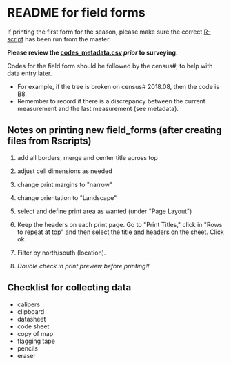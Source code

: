 # README for field forms

If printing the first form for the season, please make sure the correct [R-script](https://github.com/SCBI-ForestGEO/Dendrobands/tree/master/data/clean_data_files/Rscripts) has been run from the master.

**Please review the [codes_metadata.csv](https://github.com/SCBI-ForestGEO/Dendrobands/blob/master/data/metadata/codes_metadata.csv) _prior_ to surveying.**

Codes for the field form should be followed by the census#, to help with data entry later.
-	For example, if the tree is broken on census# 2018.08, then the code is B8.
- Remember to record if there is a discrepancy between the current measurement and the last measurement (see metadata).


## Notes on printing new field_forms (after creating files from Rscripts)

1. add all borders, merge and center title across top

2. adjust cell dimensions as needed

3. change print margins to "narrow"

4. change orientation to "Landscape"

5. select and define print area as wanted (under "Page Layout")

6. Keep the headers on each print page. Go to "Print Titles," click in "Rows to repeat at top" and then select the title and headers on the sheet. Click ok. 

7. Filter by north/south (location).

8. *Double check in print preview before printing!!*


## Checklist for collecting data
- calipers
- clipboard
- datasheet
- code sheet
- copy of map
- flagging tape
- pencils
- eraser
